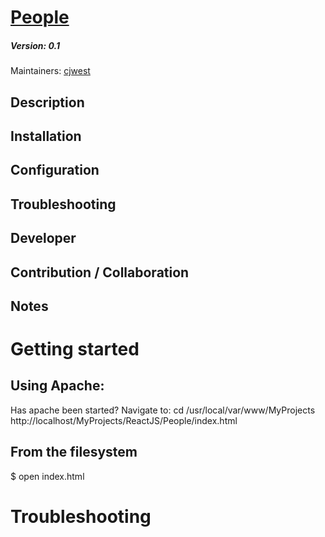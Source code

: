 # [People](https://github.com/cjwest/MyProjects/tree/master/ReactJS/People)
##### Version: 0.1

Maintainers: [cjwest](https://github.com/cjwest)

Description
---

Installation
---

Configuration
---

Troubleshooting
---

Developer
---

Contribution / Collaboration
---

Notes
---

# Getting started

## Using Apache:

Has apache been started?
Navigate to:
cd /usr/local/var/www/MyProjects 
http://localhost/MyProjects/ReactJS/People/index.html

## From the filesystem

$ open index.html


# Troubleshooting

